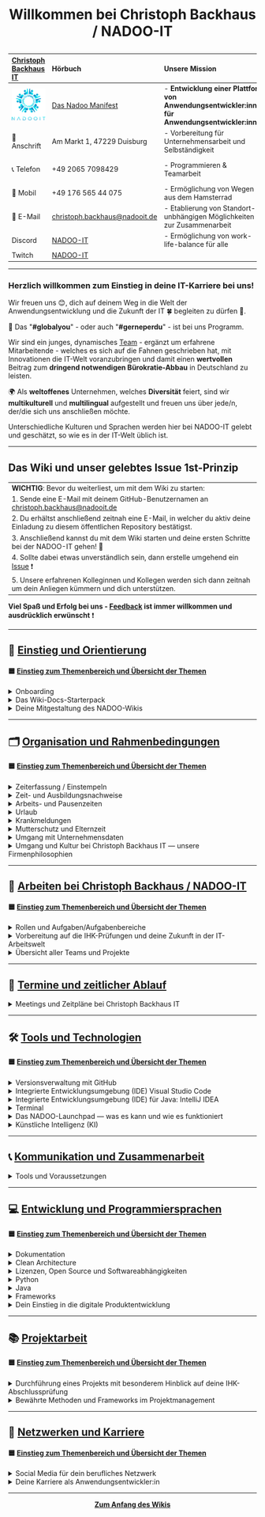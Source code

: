 # <p align="center">Willkommen bei Christoph Backhaus / NADOO-IT</p>

| [Christoph Backhaus IT](https://wirrettendeinezeit.de) | **Hörbuch**                                                                                                                                                | **Unsere Mission**                                                                              | **Unsere Kernwerte**                                                                           |
| :----------------------------------------------------- | :--------------------------------------------------------------------------------------------------------------------------------------------------------- | :---------------------------------------------------------------------------------------------- | :--------------------------------------------------------------------------------------------- |
| ![NADOO-IT](images/nadooit.png)                        | [Das Nadoo Manifest](https://open.spotify.com/playlist/46JIKBvnuF7tYp9RSVUMFC?si=5e7145b2b7d34bc4&trk=public_post_comment-text&nd=1&dlsi=fb9cdd3ba7aa415a) | - **Entwicklung einer Plattform von Anwendungsentwickler:innen für Anwendungsentwickler:innen** | - **Es gibt keine Fehler, sondern ausschließlich Chancen, sich gemeinsam weiterzuentwickeln!** |
| 🏣 Anschrift                                           | Am Markt 1, 47229 Duisburg                                                                                                                                 | - Vorbereitung für Unternehmensarbeit und Selbständigkeit                                       | - **Es gibt keine dummen Fragen!**                                                             |
| 📞 Telefon                                             | +49 2065 7098429                                                                                                                                           | - Programmieren & Teamarbeit                                                                    | - **nur gemeinsam/zusammen sind wir stark!**                                                   |
| 📱 Mobil                                               | +49 176 565 44 075                                                                                                                                         | - Ermöglichung von Wegen aus dem Hamsterrad                                                     |                                                                                                |
| 📧 E-Mail                                              | <christoph.backhaus@nadooit.de>                                                                                                                            | - Etablierung von Standort-unbhängigen Möglichkeiten zur Zusammenarbeit                         |                                                                                                |
| Discord                                                | [NADOO-IT](https://discord.gg/Ffv4JTFE7E)                                                                                                                  | - Ermöglichung von work-life-balance für alle                                                   | -Vereinbarkeit von Job & Familie                                                               |
| Twitch                                                 | [NADOO-IT](https://www.twitch.tv/nadooit_christophba)                                                                                                      |                                                                                                 |                                                                                                |

---

### Herzlich willkommen zum Einstieg in deine IT-Karriere bei uns!

Wir freuen uns 😊, dich auf deinem Weg in die Welt der Anwendungsentwicklung und die Zukunft der IT 🍀 begleiten zu dürfen 🙏.

🤝 Das "**#globalyou**" - oder auch "**#gerneperdu**" - ist bei uns Programm.

Wir sind ein junges, dynamisches [Team](https://github.com/orgs/NADOOIT/people) - ergänzt um erfahrene Mitarbeitende - welches es sich auf die Fahnen geschrieben hat, mit Innovationen die IT-Welt voranzubringen und damit einen **wertvollen** Beitrag zum **dringend notwendigen Bürokratie-Abbau** in Deutschland zu leisten.

🌍 Als **weltoffenes** Unternehmen, welches **Diversität** feiert, sind wir **multikulturell** und **multilingual** aufgestellt und freuen uns über jede/n, der/die sich uns anschließen möchte.

Unterschiedliche Kulturen und Sprachen werden hier bei NADOO-IT gelebt und geschätzt, so wie es in der IT-Welt üblich ist.

---

## Das Wiki und unser gelebtes Issue 1st-Prinzip

|                                                                                                                                           |
| :---------------------------------------------------------------------------------------------------------------------------------------- |
| **WICHTIG**: Bevor du weiterliest, um mit dem Wiki zu starten:                                                                            |
| 1. Sende eine E-Mail mit deinem GitHub-Benutzernamen an <christoph.backhaus@nadooit.de>                                                   |
| 2. Du erhältst anschließend zeitnah eine E-Mail, in welcher du aktiv deine Einladung zu diesem öffentlichen Repository bestätigst.        |
| 3. Anschließend kannst du mit dem Wiki starten und deine ersten Schritte bei der NADOO-IT gehen! 🚀                                       |
| 4. Sollte dabei etwas unverständlich sein, dann erstelle umgehend ein [Issue](https://github.com/NADOOIT/NADOO-Wiki/issues/new/choose) ❗ |
| 5. Unsere erfahrenen Kolleginnen und Kollegen werden sich dann zeitnah um dein Anliegen kümmern und dich unterstützen.                    |

**Viel Spaß und Erfolg bei uns - [Feedback](/docs/01-organisation/07-feedback-kultur/README.md) ist immer willkommen und ausdrücklich erwünscht** ❗

---

<!-- Einstieg & Orientierung -->

## 📘 [**Einstieg und Orientierung**](docs/00-willkommen/README.md)

#### 🟦 [**Einstieg zum Themenbereich und Übersicht der Themen**](docs/00-willkommen/README.md)

<!-- Onboarding -->

<details>
<summary>Onboarding</summary>

  &nbsp;&nbsp;🔹 [Leitfaden für deinen ersten Tag](/docs/00-willkommen/01-leitfaden/README.md)

</details>

<!-- Relevante Links für ersten Monat ("Starterpack") -->

<details>
<summary>Das Wiki-Docs-Starterpack</summary>

  &nbsp;&nbsp;🔹 [NADOO-IT for Newbies: die wichtigsten Docs für deine Einstiegsphase](/docs/00-willkommen/02-starterpack/README.md)

</details>

<!-- Wiki-Doc-Styleguide -->

<details>
<summary>Deine Mitgestaltung des NADOO-Wikis</summary>

  &emsp;🎨 [**Der Wiki-Doc-Styleguide:** Einführung und Inhaltsverzeichnis](/docs/00-willkommen/03-styleguide/README.md)

  &nbsp;&nbsp;🔹 [[Textvorlage / Template] Platzhalter für leere Docs](/docs/00-willkommen/03-styleguide/00-platzhalter/README.md) <br>
    &emsp;&emsp;◻️ [Step-by-Step: so verwendest du die Vorlage](/docs/00-willkommen/03-styleguide/00-platzhalter/01-anleitung/README.md) <br>
    &emsp;&emsp;◻️ [Vorschau des Platzhalters zur Ansicht im Browser](/docs/00-willkommen/03-styleguide/00-platzhalter/02-vorschau/README.md) <br>

</details>

---

<!-- 1. Organisation und Rahmenbedingungen -->

## 🗂️ [**Organisation und Rahmenbedingungen**](docs/01-organisation/README.md)

#### 🟦 [**Einstieg zum Themenbereich und Übersicht der Themen**](docs/01-organisation/README.md)

<!-- Zeiterfassung mit NADOO-Launchpad -->

<details>
<summary>Zeiterfassung / Einstempeln </summary>
  
  &nbsp;&nbsp;🔹 [Erfassung deiner Arbeits- und Pausenzeiten mit dem NADOO-Launchpad](docs/01-organisation/01-zeiterfassung/README.md) 
  <!-- ↑ hier nachträglich die Feature-Erklärung / Anleitung zur Zeiterfassung aus dem Launchpad-Guide in Themenabschnitt Tools rüberkopieren (bleibt weiterhin auch im Launchpad-Guide, NICHT ausschneiden). ggf. um Einleitungstext bzw. wenn notwendig/sinnvoll, weitere Infos ergänzen -->

</details>

<!-- Zeit- und Ausbildungsnachweise -->

<details>
<summary>Zeit- und Ausbildungsnachweise</summary>

  &emsp;📄 [Kapitelübersicht](docs/01-organisation/02-zeit_und_ausbildungsnachweise/README.md)

  &nbsp;&nbsp;🔹 [Beispiele für Ausbildungs- und Zeitnachweise](docs/01-organisation/02-zeit_und_ausbildungsnachweise/01-beispiele/README.md) <br>
  &nbsp;&nbsp;🔹 [Dateibenennungsrichtlinien](docs/01-organisation/02-zeit_und_ausbildungsnachweise/02-dateibenennung/README.md) <br>
  &nbsp;&nbsp;🔹 [Überprüfung der Dateinamen](/docs/01-organisation/02-zeit_und_ausbildungsnachweise/03-ueberpruefung/README.md) <br>

</details>

<!-- Arbeitszeit und Pausen -->

<details>
<summary>Arbeits- und Pausenzeiten</summary>

  &nbsp;&nbsp;🔹 [Arbeitszeit und Pausen](docs/01-organisation/03-arbeits_und_pausenzeiten/README.md)

</details>

<!-- Urlaub -->

<details>
<summary>Urlaub</summary>

  &nbsp;&nbsp;🔹 [Urlaubsregelung](docs/01-organisation/04-urlaub/README.md)

</details>

<!-- Krankmeldungen -->

<details>
<summary>Krankmeldungen</summary>

  &nbsp;&nbsp;🔹 [Ablauf bei Krankmeldungen](docs/01-organisation/05-krankmeldungen/README.md)

</details>

<!-- Mutterschutz und Elternzeit -->

<details>
<summary>Mutterschutz und Elternzeit</summary>

  &nbsp;&nbsp;🔹 [Gesetzliche Regelungen zu Mutterschutz und Elternzeit](/docs/01-organisation/06-mutterschutz_und_elternzeit/README.md)

</details>

<!-- Datenschutz -->

<details>
<summary>Umgang mit Unternehmensdaten</summary>

  &nbsp;&nbsp;🔹 [Umgang mit Unternehmensdaten bei Christoph Backhaus IT — Sicherheit und Vertraulichkeit als oberste Priorität](/docs/01-organisation/07-datenschutz/README.md)

</details>

<!-- NADOO-Philosophie -->

<details>
<summary>Umgang und Kultur bei Christoph Backhaus IT — unsere Firmenphilosophien</summary>

  &emsp;📄 [Kapitelübersicht](/docs/01-organisation/08-firmenphilosophie/README.md)

  &nbsp;&nbsp;🔹 [Unsere Verhaltensregeln](/docs/01-organisation/08-firmenphilosophie/01-verhaltensregeln/README.md) <br>
  &nbsp;&nbsp;🔹 [Meinungsaustausch bei Christoph Backhaus IT: eine Kultur, die von Feedback lebt](/docs/01-organisation/08-firmenphilosophie/02-feedback-kultur/README.md) <br>
  &nbsp;&nbsp;🔹 [KAIZEN bei Christoph Backhaus IT: eine Kultur der kontinuierlichen Verbesserung](/docs/01-organisation/08-firmenphilosophie/03-kaizen/README.md) <br>

</details>

---

<!-- 2. Arbeiten bei NADOO -->

## 🏢 [**Arbeiten bei Christoph Backhaus / NADOO-IT**](/docs/02-arbeiten_bei_nadoo/README.md)

#### 🟦 [**Einstieg zum Themenbereich und Übersicht der Themen**](/docs/02-arbeiten_bei_nadoo/README.md)

<!-- Rollen und Aufgaben/Aufgabenbereiche -->

<details>
<summary>Rollen und Aufgaben/Aufgabenbereiche</summary>

  &emsp;📄 [Kapitelübersicht](/docs/02-arbeiten_bei_nadoo/01-rollen_und_aufgaben/README.md)

  &nbsp;&nbsp;🔹 [Rolle: Dokumentar(ist):in](/docs/02-arbeiten_bei_nadoo/01-rollen_und_aufgaben/01-dokumentar/README.md) <br>
  &nbsp;&nbsp;🔹 [Rolle: Researcher:in](/docs/02-arbeiten_bei_nadoo/01-rollen_und_aufgaben/02-researcher/README.md) <br>
  &nbsp;&nbsp;🔹 [Rolle: Entwickler:in](/docs/02-arbeiten_bei_nadoo/01-rollen_und_aufgaben/03-entwickler/README.md) <br>
  &nbsp;&nbsp;🔹 [Rolle: Tester:in](/docs/02-arbeiten_bei_nadoo/01-rollen_und_aufgaben/04-tester/README.md) <br>
  &nbsp;&nbsp;🔹 [Rolle: Teamkoordinator:in](/docs/02-arbeiten_bei_nadoo/01-rollen_und_aufgaben/05-teamkoordinator/README.md) <br>

</details>

<!-- Prüfungs-Vorbereitung und Präsentationstraining -->

<details>
<summary>Vorbereitung auf die IHK-Prüfungen und deine Zukunft in der IT-Arbeitswelt</summary>

  &emsp;📄 [Kapitelübersicht](/docs/02-arbeiten_bei_nadoo/02-training_und_vorbereitung/README.md)

  &nbsp;&nbsp;🔹 [Trainingsbeiträge](/docs/02-arbeiten_bei_nadoo/02-training_und_vorbereitung/01-trainingsbeitraege/README.md) <br>
  &nbsp;&nbsp;🔹 [Präsentationstraining](/docs/02-arbeiten_bei_nadoo/02-training_und_vorbereitung/02-praesentationstraining/README.md) <br>

</details>

<!-- Übersicht der Teams (alt und aktiv) -->

<details>
<summary>Übersicht aller Teams und Projekte</summary>

  &emsp;📄 [Kapitelübersicht](/docs/02-arbeiten_bei_nadoo/03-teams/README.md)

  &nbsp;&nbsp;🔹 [Derzeit aktive Teams](docs/02-arbeiten_bei_nadoo/03-teams/01-aktive_teams/README.md) <br>
  &nbsp;&nbsp;🔹 [Team-Archiv: ehemalige Teams und ihre abgeschlossenen Projekte](docs/02-arbeiten_bei_nadoo/03-teams/02-team-archiv/README.md) <br>

</details>

---

<!-- 3. Meetings und Zeitpläne -->

## 📅 [**Termine und zeitlicher Ablauf**](/docs/03-meetings/README.md)

<details>
<summary>Meetings und Zeitpläne bei Christoph Backhaus IT</summary>

  &emsp;📄 [Kapitelübersicht](/docs/03-meetings/README.md)

  &nbsp;&nbsp;🔹 [Zeitpläne des allgemeinen Morgenmeetings](/docs/03-meetings/01-allgemein-morgens/README.md) <br>
  &nbsp;&nbsp;🔹 [11er-Meeting](/docs/03-meetings/02-11er/README.md) <br>
  &nbsp;&nbsp;🔹 [Teamkoordinator:innen-Meeting](/docs/03-meetings/03-teamkoordination/README.md) <br>
  &nbsp;&nbsp;🔹 [33er-Meeting](/docs/03-meetings/04-33er/README.md) <br>

</details>

---

<!-- 4. Tools und Technologien -->

## 🛠️ [**Tools und Technologien**](/docs/04-tools/README.md)

#### 🟦 [**Einstieg zum Themenbereich und Übersicht der Themen**](/docs/04-tools/README.md)

<!-- Github -->

<details>
<summary>Versionsverwaltung mit GitHub</summary>

  &emsp;📄 [Kapitelübersicht](/docs/04-tools/01-github/README.md)

  &nbsp;&nbsp;🔹 [**Repository**](/docs/04-tools/01-github/01-repository/README.md) <br>
  &nbsp;&nbsp;🔹 [**Branches**](/docs/04-tools/01-github/02-branches/README.md) <br>
    &emsp;&emsp;◻️ [GitHub Branch Protection: Sicherheit und Qualität im Entwicklungsprozess](/docs/04-tools/01-github/02-branches/01-protection/README.md) <br><br>

  &nbsp;&nbsp;🔹 [**Pull Requests**](/docs/04-tools/01-github/03-pull-requests/README.md) <br>
    &emsp;&emsp;◻️ [Merge Konflikte](/docs/04-tools/01-github/03-pull-requests/01-merge-konflikte/README.md) <br>
    &emsp;&emsp;◻️ [Code Review](/docs/04-tools/01-github/03-pull-requests/02-code-review/README.md) <br><br>

  &nbsp;&nbsp;🔹 [**Issues**](/docs/04-tools/01-github/04-issues/README.md) <br>
    &emsp;&emsp;◻️ [Selbstständig Veränderungen innerhalb des Wikis vornehmen: ein kleiner Guide](/docs/04-tools/01-github/04-issues/01-wiki-guide/README.md) <br>
    &emsp;&emsp;◻️ [Labels](/docs/04-tools/01-github/04-issues/02-labels/README.md) <br>
    &emsp;&emsp;◻️ [Types](/docs/04-tools/01-github/04-issues/03-types/README.md) <br>
    &emsp;&emsp;◻️ [Assignees](/docs/04-tools/01-github/04-issues/04-assignees/README.md) <br>
    &emsp;&emsp;◻️ [Milestones](/docs/04-tools/01-github/04-issues/05-milestones/README.md) <br>
    &emsp;&emsp;◻️ [Projects](/docs/04-tools/01-github/04-issues/06-projects/README.md) <br>
    &emsp;&emsp;◻️ [Discussions](/docs/04-tools/01-github/04-issues/07-discussions/README.md) <br>
    &emsp;&emsp;◻️ [Templates](/docs/04-tools/01-github/04-issues/08-templates/README.md) <br><br>

  &nbsp;&nbsp;🔹 [**Actions**](/docs/04-tools/01-github/05-actions/README.md) <br>
  &nbsp;&nbsp;🔹 [**GitHub-Notifications und Visual Studio Code**](/docs/04-tools/01-github/06-notifications/README.md) <br>
  &nbsp;&nbsp;🔹 [**Die GitHub-Suchfunktion effizient nutzen**](/docs/04-tools/01-github/07-suche/README.md) <br>
  &nbsp;&nbsp;🔹 [**Markdown**](/docs/04-tools/01-github/08-markdown/README.md) <br>

</details>

<!-- Visual Studio Code -->

<details>
<summary>Integrierte Entwicklungsumgebung (IDE) Visual Studio Code</summary>

  &emsp;📄 [Kapitelübersicht](/docs/04-tools/02-vscode/README.md)

  &nbsp;&nbsp;🔹 [Installation und Einrichtung](/docs/04-tools/02-vscode/01-installation/README.md) <br>
  &nbsp;&nbsp;🔹 [Plugins und Erweiterungen](/docs/04-tools/02-vscode/02-plugins/README.md) <br>
  &nbsp;&nbsp;🔹 [Workspaces (Arbeitsbereiche)](/docs/04-tools/02-vscode/03-workspaces/README.md) <br>
  &nbsp;&nbsp;🔹 [Editorfunktionen und IntelliSense](/docs/04-tools/02-vscode/04-editor/README.md) <br>
  &nbsp;&nbsp;🔹 [Terminal und Debugging](/docs/04-tools/02-vscode/05-debugging/README.md) <br>

</details>

<!-- IntelliJ IDEA -->

<details>
<summary>Integrierte Entwicklungsumgebung (IDE) für Java: IntelliJ IDEA</summary>

  &emsp;📄 [Kapitelübersicht](/docs/04-tools/03-intellij/README.md)

  &nbsp;&nbsp;🔹 [IntelliJ IDEA — Ein Überblick](/docs/04-tools/03-intellij/01-ueberblick/README.md) <br>
  &nbsp;&nbsp;🔹 [Installation und Einrichtung](/docs/04-tools/03-intellij/02-installation/README.md) <br>

</details>

<!-- Terminal -->

<details>
<summary>Terminal</summary>

  &nbsp;&nbsp;🔹 [Das Terminal — die Grundlagen](/docs/04-tools/04-terminal/README.md)

</details>

<!-- Launchpad -->

<details>
<summary>Das NADOO-Launchpad — was es kann und wie es funktioniert</summary>

  &emsp;📄 [Kapitelübersicht](/docs/04-tools/05-launchpad/README.md)

  &nbsp;&nbsp;🔹 [**Das NADOO-Launchpad - ein grundlegender Überblick**](/docs/04-tools/05-launchpad/01-ueberblick/README.md) <br>
    &emsp;&emsp;◻️ [Installation [Windows]](/docs/04-tools/05-launchpad/01-ueberblick/01-windows/README.md) <br>
    &emsp;&emsp;◻️ [Installation [MAC]](/docs/04-tools/05-launchpad/01-ueberblick/02-mac/README.md) <br><br>

  &nbsp;&nbsp;🔹 [**Der Launchpad-Feature-Guide: Funktions- und Anwendungsweise aller Features und Komponenten**](/docs/04-tools/05-launchpad/02-features/README.md) <br>
    &emsp;&emsp;◻️ [[Feature-Guide] Menüleiste](/docs/04-tools/05-launchpad/02-features/01-menu/README.md) <br>
    &emsp;&emsp;◻️ [[Feature-Guide] Berechtigungen](/docs/04-tools/05-launchpad/02-features/02-berechtigungen/README.md) <br>
    &emsp;&emsp;◻️ [[Feature-Guide]: Tokens](/docs/04-tools/05-launchpad/01-guide/03-tokens/README.md) <br>
    &emsp;&emsp;◻️ [[Feature-Guide] Erfassung der Arbeitszeiten](/docs/04-tools/05-launchpad/02-features/04-zeiterfassung/README.md) <br>
    &emsp;&emsp;◻️ [[Feature-Guide] Projektverwaltung](/docs/04-tools/05-launchpad/02-features/05-projektverwaltung/README.md) <br>
    &emsp;&emsp;◻️ [[Feature-Guide] Aktivitäten](/docs/04-tools/05-launchpad/02-features/06-aktivitaeten/README.md) <br>
    &emsp;&emsp;◻️ [[Feature-Guide]: Wochenübersicht](/docs/04-tools/05-launchpad/02-features/07-wochenuebersicht/README.md) <br>
    &emsp;&emsp;◻️ [[Feature-Guide] Watchdog](/docs/04-tools/05-launchpad/02-features/08-watchdog/README.md) <br>
    &emsp;&emsp;◻️ [[Feature-Guide] Create Snippets](/docs/04-tools/05-launchpad/02-features/09-create_snippets/README.md) <br>
    &emsp;&emsp;◻️ [[Feature-Guide] Function Names](/docs/04-tools/05-launchpad/02-features/10-function_names/README.md) <br>
    &emsp;&emsp;◻️ [[Feature-Guide] Tokens versenden](/docs/04-tools/05-launchpad/02-features/11-t_bar_senden/README.md) <br><br>

  &nbsp;&nbsp;🔹 [**Video-Tutorials und Demonstrationen**](/docs/04-tools/05-launchpad/03-videos/README.md) <br>

</details>

<!-- KI -->

<details>
<summary>Künstliche Intelligenz (KI)</summary>

  &emsp;📄 [Kapitelübersicht](/docs/04-tools/06-ki/README.md)

  &nbsp;&nbsp;🔹 [KI‐Nutzung: Ein umfassender Leitfaden](/docs/04-tools/06-ki/01-leitfaden/README.md) <br>
  &nbsp;&nbsp;🔹 [Large Language Model (LLM) und das Apple MLX (MacOS Silicon) Framework — ein Vergleich](/docs/04-tools/06-ki/02-llm-mlx/README.md) <br>
  &nbsp;&nbsp;🔹 [Nutzung der Gemini API – eine Anleitung](/docs/04-tools/06-ki/03-gemini/README.md) <br>

</details>

---

<!-- 5. Kommunikation -->

## 📞 [**Kommunikation und Zusammenarbeit**](/docs/05-kommunikation/README.md)

<details>
<summary>Tools und Voraussetzungen</summary>

  &emsp;📄 [Kapitelübersicht](/docs/05-kommunikation/README.md)

  &nbsp;&nbsp;🔹 [**Discord: Die zentrale Kommunikationsplattform bei Christoph Backhaus / NADOO-IT**](/docs/05-kommunikation/01-discord/README.md) <br>
    &emsp;&emsp;◻️ [Anmeldung und Einrichtung](/docs/05-kommunikation/01-discord/01-einrichtung/README.md) <br><br>

  &nbsp;&nbsp;🔹 [**Video- und Bildschirmübertragung**](/docs/05-kommunikation/02-webcam/README.md) <br>
    &emsp;&emsp;◻️ [Das Android-Smartphone als Webcam nutzen](/docs/05-kommunikation/02-webcam/01-droidcam/README.md) <br>
    &emsp;&emsp;◻️ [Das iPhone als Webcam für den Mac verwenden](/docs/05-kommunikation/02-webcam/02-ios/README.md) <br>

</details>

---

<!-- 6. Entwicklung und Programmiersprachen -->

## 💻 [**Entwicklung und Programmiersprachen**](/docs/06-entwicklung/README.md)

#### 🟦 [**Einstieg zum Themenbereich und Übersicht der Themen**](/docs/06-entwicklung/README.md)

<details>
<summary>Dokumentation</summary>

  &nbsp;&nbsp;🔹 [Dokumentation](/docs/06-entwicklung/01-dokumentation/README.md)

</details>

<!-- Clean Architecture -->

<details>
<summary>Clean Architecture</summary>

  &emsp;📄 [Kapitelübersicht](/docs/06-entwicklung/02-clean_architecture/README.md)

  &nbsp;&nbsp;🔹 [Clean Architecture in der Praxis](/docs/06-entwicklung/02-clean_architecture/01-praxisbeispiel/README.md) <br>
  &nbsp;&nbsp;🔹 [Best Practices und Tipps für Einsteiger(-Teams)](/docs/06-entwicklung/02-clean_architecture/02-best_practices/README.md) <br>

</details>

<!-- Lizenzen und Open Source -->

<details>
<summary>Lizenzen, Open Source und Softwareabhängigkeiten</summary>
  
  &nbsp;&nbsp;🔹 [Lizenzen, Open Source und die Welt der Softwareabhängigkeiten](/docs/06-entwicklung/03-lizenzen_und_opensource/README.md) <br>

</details>

<!-- Python -->

<details>
<summary>Python</summary>

  &emsp;📄 [Kapitelübersicht](/docs/06-entwicklung/04-python/README.md) 
  
  &nbsp;&nbsp;🔹 [**Erste Schritte**](/docs/06-entwicklung/04-python/01-einstieg/README.md) <br>
        &emsp;&emsp;◻️ [Python und virtuelle Umgebungen — ein Überblick](/docs/06-entwicklung/04-python/01-einstieg/01-virtuelle_umgebungen/README.md) <br>
        &emsp;&emsp;◻️ [Installation und Erstellung der virtuellen Umgebung](/docs/06-entwicklung/04-python/01-einstieg/02-installation/README.md) <br>
        &emsp;&emsp;◻️ [Python-Grundkonzepte: Veranschaulichung anhand eines Beispielskripts](/docs/06-entwicklung/04-python/01-einstieg/03-grundkonzept_bsp/README.md) <br><br>
  
  &nbsp;&nbsp;🔹 [**Debugging in Python**](/docs/06-entwicklung/04-python/02-debugging/README.md) <br>

</details>

<!-- Java -->

<details>
<summary>Java</summary>
  
  &emsp;📄 [Kapitelübersicht](docs/06-entwicklung/05-java/README.md) <!-- vorsorglich angelegt, da hier wohl noch mehr Inhalte eingeplant sind -->
  
  &nbsp;&nbsp;🔹 [Java](/docs/06-entwicklung/05-java/README.md)
  
</details>

<!-- Frameworks -->

<details>
<summary>Frameworks</summary>

  &emsp;📄 [Kapitelübersicht](/docs/06-entwicklung/06-frameworks/README.md)
  
  &nbsp;&nbsp;🔹 [**Das NADOO-IT-Framework**](/docs/06-entwicklung/06-frameworks/01-nadoo_framework/README.md)

  &nbsp;&nbsp;🔹 [**Briefcase und Toga: Python-Frameworks für plattformübergreifende Apps**](/docs/06-entwicklung/06-frameworks/02-briefcase_und_toga/README.md) <br>
    &emsp;&emsp;◻️ [Briefcase](/docs/06-entwicklung/06-frameworks/02-briefcase_und_toga/01-briefcase/README.md) <br>
    &emsp;&emsp;◻️ [Toga](/docs/06-entwicklung/06-frameworks/02-briefcase_und_toga/02-toga/README.md) <br>
    &emsp;&emsp;◻️ [Briefcase und Toga Hand in Hand - die beiden Tools im Vergleich und in Kombination](/docs/06-entwicklung/06-frameworks/02-briefcase_und_toga/03-zusammenspiel/README.md) <br>
    &emsp;&emsp;◻️ [Debugging und Fehlerbehandlung in Briefcase und Toga](/docs/06-entwicklung/06-frameworks/02-briefcase_und_toga/04-debugging/README.md) <br>

</details>

<!-- Digitale Produktentwicklung -->

<details>
<summary>Dein Einstieg in die digitale Produktentwicklung</summary>

  &emsp;📄 [Kapitelübersicht](/docs/06-entwicklung/07-digitale_produktentwicklung/README.md)
  
  &nbsp;&nbsp;🔹 [Phase 1: Ideenfindung und Projektvorbereitung](/docs/06-entwicklung/07-digitale_produktentwicklung/01-idee_und_vorbereitung/README.md) <br>
  &nbsp;&nbsp;🔹 [Phase 2: Von der Idee zur Umsetzung](/docs/06-entwicklung/07-digitale_produktentwicklung/02-umsetzung/README.md) <br>
  &nbsp;&nbsp;🔹 [Phase 3: Feedback und Testing](/docs/06-entwicklung/07-digitale_produktentwicklung/03-feedback_und_testing/README.md) <br>

</details>

---

<!-- 7. Methoden -->

## 📚 [Projektarbeit](/docs/07-methoden_und_projekte/README.md)

#### 🟦 [**Einstieg zum Themenbereich und Übersicht der Themen**](/docs/07-methoden_und_projekte/README.md)

<details>
<summary>Durchführung eines Projekts mit besonderem Hinblick auf deine IHK-Abschlussprüfung</summary>

  &emsp;📄 [Kapitelübersicht](/docs/07-methoden_und_projekte/01-projektmanagement/README.md)
  
  &nbsp;&nbsp;🔹 [**Zeitmanagement**](/docs/07-methoden_und_projekte/01-projektmanagement/01-zeitmanagement/README.md) <br>
  
  &nbsp;&nbsp;🔹 [**Projektplanung**](/docs/07-methoden_und_projekte/01-projektmanagement/02-planung/README.md) <br>
    &emsp;&emsp;◻️ [Leitfaden zur Erstellung eines Projektantrags](/docs/07-methoden_und_projekte/01-projektmanagement/02-planung/01-antrag/README.md) <br><br>
  
  &nbsp;&nbsp;🔹 [**Projektmanagement**](/docs/07-methoden_und_projekte/01-projektmanagement/03-projektmanagement/README.md) <br>
  &nbsp;&nbsp;🔹 [**Projektphasen**](/docs/07-methoden_und_projekte/01-projektmanagement/01-projektmanagement/04-phasen/README.md) <br>
  &nbsp;&nbsp;🔹 [**Das IHK-Abschlussprojekt**](/docs/07-methoden_und_projekte/01-projektmanagement/05-abschlussprojekt/README.md) <br>

</details>

<!-- Methoden und Frameworks? -->

<details>
<summary>Bewährte Methoden und Frameworks im Projektmanagement</summary>

  &emsp;📄 [Kapitelübersicht](/docs/07-methoden_und_projekte/02-methoden/README.md)
  
  &nbsp;&nbsp;🔹 [Scrum](/docs/07-methoden_und_projekte/02-methoden/01-scrum/README.md) <br>
  &nbsp;&nbsp;🔹 [Kanban](/docs/07-methoden_und_projekte/02-methoden/02-kanban/README.md) <br>

</details>

---

<!--8. Netzwerken und Karriere-->

## 🚀 [Netzwerken und Karriere](/docs/08-karriere/README.md)

#### 🟦 [**Einstieg zum Themenbereich und Übersicht der Themen**](/docs/08-karriere/README.md)

<!-- Social Media zum Netzwerken -->

<details>
<summary>Social Media für dein berufliches Netzwerk</summary>

  &emsp;📄 [Kapitelübersicht](/docs/08-karriere/01-social_media_netzwerk/README.md)

  &nbsp;&nbsp;🔹 [Dein GitHub-Profil](/docs/08-karriere/01-social_media_netzwerk/01-github/README.md) <br>
  &nbsp;&nbsp;🔹 [Dein LinkedIn-Profil](/docs/08-karriere/01-social_media_netzwerk/02-linkedin/README.md) <br>
  &nbsp;&nbsp;🔹 [Dein Xing-Profil](/docs/08-karriere/01-social_media_netzwerk/03-xing/README.md) <br>
  &nbsp;&nbsp;🔹 [Online-Kalender mit Doodle einrichten und in LinkedIn-Profil integrieren](/docs/08-karriere/01-social_media_netzwerk/04-doodle_kalender/README.md) <br>

</details>

<!-- Anwendungsentwickler-Karriere - Tipps, Hinweise, Empfehlungen und Ähnliches -->

<details>
<summary>Deine Karriere als Anwendungsentwickler:in</summary>

  &emsp;📄 [Kapitelübersicht](/docs/08-karriere/02-anwendungsentwickler_beruf/README.md)

  &nbsp;&nbsp;🔹 [**Die Verantwortung und Unsicherheit des Programmierer‐Daseins**](/docs/08-karriere/02-anwendungsentwickler_beruf/01-programmierer_dasein/README.md) <br>
  &nbsp;&nbsp;🔹 [**Das Bewerbungsverfahren im IT-Sektor**](/docs/08-karriere/02-anwendungsentwickler_beruf/02-bewerbungsverfahren/README.md) <br>
    &emsp;&emsp;◻️ [IT-Lebenslauf-101](/docs/08-karriere/02-anwendungsentwickler_beruf/02-bewerbungsverfahren//01-lebenslauf/README.md) <br>
    &emsp;&emsp;◻️ [Technische Interviews und Coding-Aufgaben im Bewerbungsverfahren](/docs/08-karriere/02-anwendungsentwickler_beruf/02-bewerbungsverfahren//02-technisches_interview/README.md) <br>
    &emsp;&emsp;◻️ [Do's & Dont's bei der Bewerbung um eine Stelle als Anwendungsentwickler](/docs/08-karriere/02-anwendungsentwickler_beruf/02-bewerbungsverfahren//03-dos_and_donts/README.md) <br><br>

  &nbsp;&nbsp;🔹 [**Mögliche interessante Orte zum Arbeiten und Lernen**](/docs/08-karriere/02-anwendungsentwickler_beruf/03-lernen_und_arbeiten/README.md) <br>
  &nbsp;&nbsp;🔹 [**Karrieremöglichkeiten bei Christoph Backhaus IT**](/docs/08-karriere/02-anwendungsentwickler_beruf/04-karriere_bei_nadoo/README.md) <br>

</details>

---

<p  align="center"><a href="/docs/00-willkommen/README.md"><strong>Zum Anfang des Wikis</strong></a></p>
